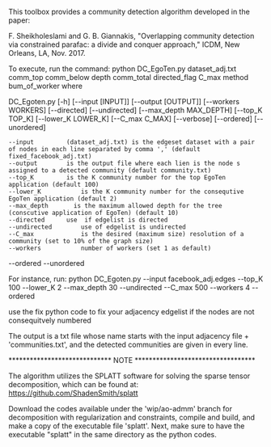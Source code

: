 This toolbox provides a community detection algorithm developed in the paper:

F. Sheikholeslami and G. B. Giannakis, "Overlapping community detection via constrained parafac: a divide and conquer approach," ICDM, New Orleans, LA, Nov. 2017.

To execute, run the command:
python DC_EgoTen.py  dataset_adj.txt   comm_top   comm_below   depth    comm_total   directed_flag    C_max  method bum_of_worker
where

 DC_Egoten.py [-h] [--input [INPUT]] [--output [OUTPUT]]
                    [--workers WORKERS] [--directed] [--undirected]
                    [--max_depth MAX_DEPTH] [--top_K TOP_K]
                    [--lower_K LOWER_K] [--C_max C_MAX] [--verbose]
                    [--ordered] [--unordered]



	--input         (dataset_adj.txt) is the edgeset dataset with a pair of nodes in each line separated by comma ',' (default fixed_facebook_adj.txt)
	--output        is the output file where each lien is the node s assigned to a detected community (default community.txt)
	--top_K         is the K community number for the top EgoTen application (default 100)
	--lower_K		    is the K community number for the consequtive EgoTen application (default 2)
	--max_depth		  is the maximum allowed depth for the tree (conscutive application of EgoTen) (default 10)
	--directed	  	use  if edgelist is directed
	--undirected 	 	use of edgelist is undirected
	--C_max	    		is the desired (maximum size) resolution of a community (set to 10% of the graph size)
	--workers	    	number of workers (set 1 as default)
  --ordered
  --unordered
        
For instance, run:
	python  DC_Egoten.py --input facebook_adj.edges --top_K 100 --lower_K 2 --max_depth 30 --undirected --C_max 500 --workers 4 --ordered

use the fix python code to fix your adjacency edgelist if the nodes are not consequitvely numbered

The output is a txt file whose name starts with the input adjacency file + 'communities.txt', 
and the detected communities are given in every line.



***************************** NOTE **********************************

The algorithm utilizes the SPLATT software for solving the sparse tensor decomposition, which can be found at:
 https://github.com/ShadenSmith/splatt 

Download the codes available under the 'wip/ao-admm' branch for decomposition with regularization and constraints, 
compile and build, and make a copy of the executable file 'splatt'. Next, make sure to have the executable "splatt" in the same directory as the python codes.



